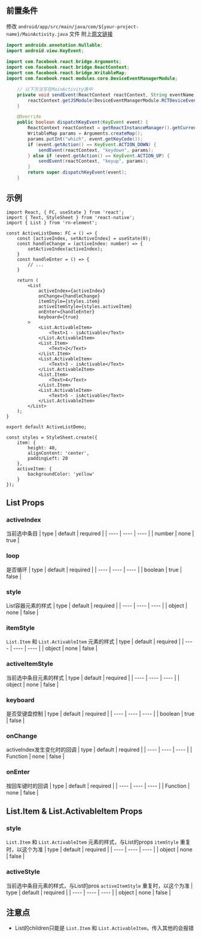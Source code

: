 ## 前置条件
修改 `android/app/src/main/java/com/${your-project-name}/MainActivity.java` 文件
附上[原文链接](https://blog.csdn.net/weixin_42865887/article/details/81366129)
```java
import androidx.annotation.Nullable;
import android.view.KeyEvent;
 
import com.facebook.react.bridge.Arguments;
import com.facebook.react.bridge.ReactContext;
import com.facebook.react.bridge.WritableMap;
import com.facebook.react.modules.core.DeviceEventManagerModule;

    // 以下方法写在MainActivity类中
    private void sendEvent(ReactContext reactContext, String eventName, @Nullable WritableMap params) {
        reactContext.getJSModule(DeviceEventManagerModule.RCTDeviceEventEmitter.class).emit(eventName, params);
    }

    @Override
    public boolean dispatchKeyEvent(KeyEvent event) {
        ReactContext reactContext = getReactInstanceManager().getCurrentReactContext();
        WritableMap params = Arguments.createMap();
        params.putInt("which", event.getKeyCode());
        if (event.getAction() == KeyEvent.ACTION_DOWN) {
            sendEvent(reactContext, "keydown", params);
        } else if (event.getAction() == KeyEvent.ACTION_UP) {
            sendEvent(reactContext, "keyup", params);
        }
        return super.dispatchKeyEvent(event);
    }
```

## 示例
```tsx
import React, { FC, useState } from 'react';
import { Text, StyleSheet } from 'react-native';
import { List } from 'rn-element';

const ActiveListDemo: FC = () => {
    const [activeIndex, setActiveIndex] = useState(0);
    const handleChange = (activeIndex: number) => {
        setActiveIndex(activeIndex);
    }
    const handleEnter = () => {
        // ...
    }

    return (
        <List
            activeIndex={activeIndex}
            onChange={handleChange}
            itemStyle={styles.item}
            activeItemStyle={styles.activeItem}
            onEnter={handleEnter}
            keyboard={true}
        >
            <List.ActivableItem>
                <Text>1 - isActivable</Text>
            </List.ActivableItem>
            <List.Item>
                <Text>2</Text>
            </List.Item>
            <List.ActivableItem>
                <Text>3 - isActivable</Text>
            </List.ActivableItem>
            <List.Item>
                <Text>4</Text>
            </List.Item>
            <List.ActivableItem>
                <Text>5 - isActivable</Text>
            </List.ActivableItem>
        </List>
    );
}

export default ActiveListDemo;

const styles = StyleSheet.create({
    item: {
        height: 40,
        alignContent: 'center',
        paddingLeft: 20 
    },
    activeItem: {
        backgroundColor: 'yellow'
    }
});
```

## List Props

### activeIndex
当前选中条目
| type | default | required |
| ---- | ---- | ---- |
| number | none | true |

### loop
是否循环
| type | default | required |
| ---- | ---- | ---- |
| boolean | true | false |

### style
List容器元素的样式
| type | default | required |
| ---- | ---- | ---- |
| object | none | false |

### itemStyle
`List.Item` 和 `List.ActivableItem` 元素的样式
| type | default | required |
| ---- | ---- | ---- |
| object | none | false |

### activeItemStyle
当前选中条目元素的样式
| type | default | required |
| ---- | ---- | ---- |
| object | none | false |

### keyboard
是否受键盘控制
| type | default | required |
| ---- | ---- | ---- |
| boolean | true | false |

### onChange
activeIndex发生变化时的回调
| type | default | required |
| ---- | ---- | ---- |
| Function | none | false |

### onEnter
按回车键时的回调
| type | default | required |
| ---- | ---- | ---- |
| Function | none | false |

## List.Item & List.ActivableItem Props
### style
`List.Item` 和 `List.ActivableItem` 元素的样式，与List的props `itemStyle` 重复时，以这个为准
| type | default | required |
| ---- | ---- | ---- |
| object | none | false |

### activeStyle
当前选中条目元素的样式，与List的pros `activeItemStyle` 重复时，以这个为准
| type | default | required |
| ---- | ---- | ---- |
| object | none | false |


## 注意点
- List的children只能是 `List.Item` 和 `List.ActivableItem`，传入其他的会报错